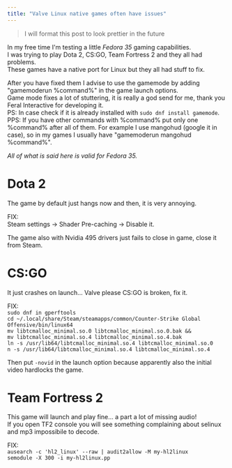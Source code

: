 ```yaml
---
title: "Valve Linux native games often have issues" 
---
```


> I will format this post to look prettier in the future  
> 
In my free time I'm testing a little *Fedora 35* gaming capabilities.  
I was trying to play Dota 2, CS:GO, Team Fortress 2 and they all had problems.  
These games have a native port for Linux but they all had stuff to fix.  

After you have fixed them I advise to use the gamemode by adding "gamemoderun %command%" in the game launch options.  
Game mode fixes a lot of stuttering, it is really a god send for me, thank you Feral Interactive for developing it.  
PS: In case check if it is already installed with `sudo dnf install gamemode`.
PPS: If you have other commands with %command% put only one %command% after all of them.
For example I use mangohud (google it in case), so in my games I usually have "gamemoderun mangohud %command%".

*All of what is said here is valid for Fedora 35.*  

# Dota 2  

The game by default just hangs now and then, it is very annoying.  

FIX:  
Steam settings -> Shader Pre-caching -> Disable it.  

The game also with Nvidia 495 drivers just fails to close in game, close it from Steam.  

# CS:GO

It just crashes on launch... Valve please CS:GO is broken, fix it.  

FIX:  
`sudo dnf in gperftools`  
`cd ~/.local/share/Steam/steamapps/common/Counter-Strike Global Offensive/bin/linux64`  
`mv libtcmalloc_minimal.so.0 libtcmalloc_minimal.so.0.bak &&`  
`mv libtcmalloc_minimal.so.4 libtcmalloc_minimal.so.4.bak`  
`ln -s /usr/lib64/libtcmalloc_minimal.so.4 libtcmalloc_minimal.so.0`  
`n -s /usr/lib64/libtcmalloc_minimal.so.4 libtcmalloc_minimal.so.4`  

Then put `-novid` in the launch option because apparently also the initial video hardlocks the game.  

# Team Fortress 2

This game will launch and play fine... a part a lot of missing audio!  
If you open TF2 console you will see something complaining about selinux and mp3 impossibile to decode.

FIX:  
`ausearch -c 'hl2_linux' --raw | audit2allow -M my-hl2linux`  
`semodule -X 300 -i my-hl2linux.pp`  
